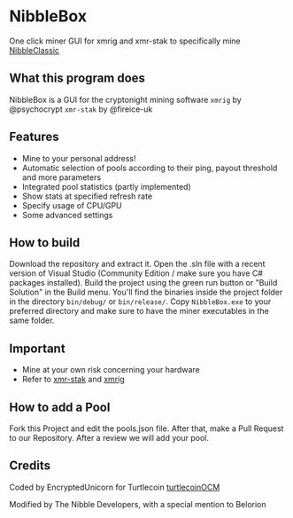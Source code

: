 # NibbleBox 
One click miner GUI for xmrig and xmr-stak to specifically mine [NibbleClassic](https://nibble-nibble.com)

## What this program does
NibbleBox is a GUI for the cryptonight mining software `xmrig` by @psychocrypt `xmr-stak` by @fireice-uk  

## Features
* Mine to your personal address!
* Automatic selection of pools according to their ping, payout threshold and more parameters
* Integrated pool statistics (partly implemented)
* Show stats at specified refresh rate
* Specify usage of CPU/GPU
* Some advanced settings

## How to build
Download the repository and extract it. Open the .sln file with a recent version of Visual Studio (Community Edition / make sure you have C# packages installed). Build the project using the green run button or "Build Solution" in the Build menu. You'll find the binaries inside the project folder in the directory `bin/debug/` or `bin/release/`. Copy `NibbleBox.exe` to your preferred directory and make sure to have the miner executables in the same folder.

## Important
* Mine at your own risk concerning your hardware
* Refer to [xmr-stak](https://github.com/fireice-uk/xmr-stak) and [xmrig](https://github.com/xmrig)

## How to add a Pool
Fork this Project and edit the pools.json file. After that, make a Pull Request to our Repository. After a review we will add your pool.

## Credits
Coded by EncryptedUnicorn for Turtlecoin [turtlecoinOCM](https://github.com/encryptedunicorn/turtlecoinOCM)

Modified by The Nibble Developers, with a special mention to Belorion

